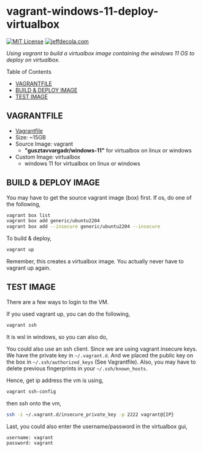 # vagrant-windows-11-deploy-virtualbox

[![MIT License](http://img.shields.io/:license-mit-blue.svg)](http://jeffdecola.mit-license.org)
[![jeffdecola.com](https://img.shields.io/badge/website-jeffdecola.com-blue)](https://jeffdecola.com)

_Using vagrant to build a virtualbox image
containing the windows 11 OS
to deploy on virtualbox._

Table of Contents

* [VAGRANTFILE](https://github.com/JeffDeCola/my-vagrant-boxes/tree/master/virtualbox/vagrant-windows-11-deploy-virtualbox#vagrantfile)
* [BUILD & DEPLOY IMAGE](https://github.com/JeffDeCola/my-vagrant-boxes/tree/master/virtualbox/vagrant-windows-11-deploy-virtualbox#build--deploy-image)
* [TEST IMAGE](https://github.com/JeffDeCola/my-vagrant-boxes/tree/master/virtualbox/vagrant-windows-11-deploy-virtualbox#test-image)

## VAGRANTFILE

* [Vagrantfile](https://github.com/JeffDeCola/my-vagrant-boxes/blob/master/virtualbox/vagrant-windows-11-deploy-virtualbox/Vagrantfile)
* Size: ~15GB
* Source Image: vagrant
  * **"gusztavvargadr/windows-11"** for virtualbox on linux or windows
* Custom Image:  virtualbox
  * windows 11 for virtualbox on linux or windows

## BUILD & DEPLOY IMAGE

You may have to get the source vagrant image (box) first. If os, do one of the following,

```bash
vagrant box list
vagrant box add generic/ubuntu2204
vagrant box add --insecure generic/ubuntu2204 --insecure
```

To build & deploy,

```bash
vagrant up
```

Remember, this creates a virtualbox image.  You actually never have to
vagrant up again.

## TEST IMAGE

There are a few ways to login to the VM.

If you used vagrant up, you can do the following,

```bash
vagrant ssh
```

It is wsl in windows, so you can also do,

You could also use an ssh client. Since we are using
vagrant insecure keys. We have the private key in `~/.vagrant.d`.
And we placed the public key on the box in `~/.ssh/authorized_keys`
(See Vagrantfile). Also, you may have to delete previous fingerprints
in your `~/.ssh/known_hosts`.

Hence, get ip address the vm is using,

```bash
vagrant ssh-config
```

then ssh onto the vm,

```bash
ssh -i ~/.vagrant.d/insecure_private_key -p 2222 vagrant@{IP}
```

Last, you could also enter the username/password in the virtualbox gui,

```text
username: vagrant
password: vagrant
```
